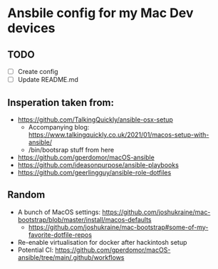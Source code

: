 # Ansbile config for my Mac Dev devices

## TODO 
- [ ] Create config
- [ ] Update README.md

## Insperation taken from: 
- https://github.com/TalkingQuickly/ansible-osx-setup
    - Accompanying blog: https://www.talkingquickly.co.uk/2021/01/macos-setup-with-ansible/
    - /bin/bootsrap stuff from here
- https://github.com/gperdomor/macOS-ansible
- https://github.com/ideasonpurpose/ansible-playbooks
- https://github.com/geerlingguy/ansible-role-dotfiles

## Random 
- A bunch of MacOS settings: https://github.com/joshukraine/mac-bootstrap/blob/master/install/macos-defaults
    - https://github.com/joshukraine/mac-bootstrap#some-of-my-favorite-dotfile-repos
- Re-enable virtualisation for docker after hackintosh setup
- Potential CI: https://github.com/gperdomor/macOS-ansible/tree/main/.github/workflows
